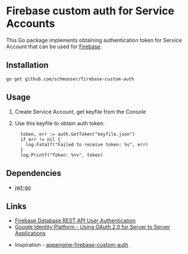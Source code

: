 # Firebase custom auth for Service Accounts

This Go package implements obtaining authentication token for Service Account that can be used for [Firebase].

## Installation

    go get github.com/schmooser/firebase-custom-auth

## Usage

1. Create Service Account, get keyfile from the Console
2. Use this keyfile to obtain auth token:

         token, err := auth.GetToken("keyfile.json")
         if err != nil {
           log.Fatalf("Failed to receive token: %s", err)
         }
         log.Printf("Token: %+v", token)

## Dependencies

* [jwt-go](https://github.com/dgrijalva/jwt-go)

## Links
* [Firebase Database REST API User Authentication](https://firebase.google.com/docs/reference/rest/database/user-auth)
* [Google Identity Platform - Using OAuth 2.0 for Server to Server Applications](https://developers.google.com/identity/protocols/OAuth2ServiceAccount#authorizingrequests)
- Inspiration - [appengine-firebase-custom-auth](https://github.com/k2wanko-sandbox/appengine-firebase-custom-auth)

[Firebase]: https://firebase.google.com
